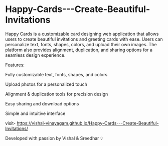 # Happy-Cards---Create-Beautiful-Invitations
Happy Cards is a customizable card designing web application that allows users to create beautiful invitations and greeting cards with ease. Users can personalize text, fonts, shapes, colors, and upload their own images. The platform also provides alignment, duplication, and sharing options for a seamless design experience.

Features:

Fully customizable text, fonts, shapes, and colors

Upload photos for a personalized touch

Alignment & duplication tools for precision design

Easy sharing and download options

Simple and intuitive interface

visit- https://vishal-vinayagam.github.io/Happy-Cards---Create-Beautiful-Invitations/

Developed with passion by Vishal & Sreedhar 💡
